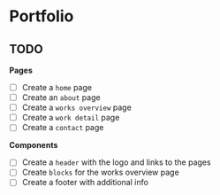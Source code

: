 # Portfolio

## TODO
**Pages**
- [ ] Create a `home` page
- [ ] Create an `about` page
- [ ] Create a `works overview` page
- [ ] Create a `work detail` page
- [ ] Create a `contact` page

**Components**
- [ ] Create a `header` with the logo and links to the pages
- [ ] Create `blocks` for the works overview page
- [ ] Create a footer with additional info
